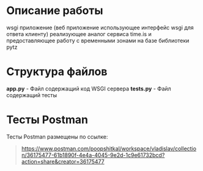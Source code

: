 ﻿# Описание работы
wsgi приложение (веб приложение использующее интерфейс wsgi для ответа клиенту) реализующее аналог сервиса time.is и предоставляющее работу с временными зонами на базе библиотеки pytz

# Структура файлов
**app.pу** -  Файл содержащий код WSGI сервера
**tests.py** -  Файл содержащий  тесты 

# Тесты Postman
Тесты Postman размещены по ссылке:
 > https://www.postman.com/poopshitkal/workspace/vladislav/collection/36175477-61b1890f-4e4a-4045-9e2d-1c9e61732bcd?action=share&creator=36175477
